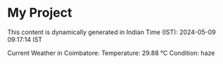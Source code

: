 # My Project

This content is dynamically generated in Indian Time (IST): 2024-05-09 09:17:14 IST


Current Weather in Coimbatore:
Temperature: 29.88 °C
Condition: haze
